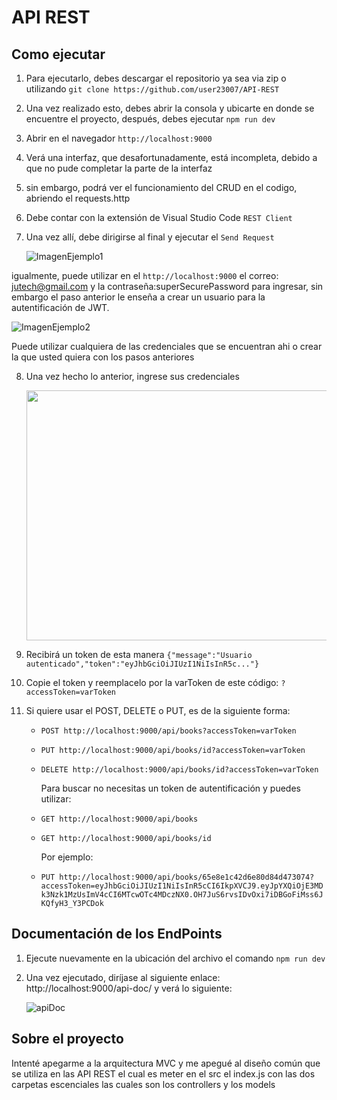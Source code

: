 # API REST
## Como ejecutar

1. Para ejecutarlo, debes descargar el repositorio ya sea via zip o utilizando `git clone https://github.com/user23007/API-REST`
2. Una vez realizado esto, debes abrir la consola y ubicarte en donde se encuentre el proyecto, después, debes ejecutar `npm run dev`
3. Abrir en el navegador `http://localhost:9000`
4. Verá una interfaz, que desafortunadamente, está incompleta, debido a que no pude completar la parte de la interfaz
5. sin embargo, podrá ver el funcionamiento del CRUD en el codigo, abriendo el requests.http
6. Debe contar con la extensión de Visual Studio Code `REST Client`
7. Una vez allí, debe dirigirse al final y ejecutar el `Send Request`

   
   ![ImagenEjemplo1](https://github.com/user23007/API-REST/assets/115121523/09c4cdcb-8d9e-4916-9904-a6d78d12d467)
   

  igualmente, puede utilizar en el `http://localhost:9000` el correo: jutech@gmail.com y la contraseña:superSecurePassword para ingresar, sin embargo
  el paso anterior le enseña a crear un usuario para la autentificación de JWT.

  
   ![ImagenEjemplo2](https://github.com/user23007/API-REST/assets/115121523/10da2dff-7f9c-4ce9-a732-b834fd3e30ac)


   Puede utilizar cualquiera de las credenciales que se encuentran ahi o crear la que usted quiera con los pasos anteriores

8. Una vez hecho lo anterior, ingrese sus credenciales

    <img src="https://github.com/user23007/API-REST/assets/115121523/56f1cb6e-3510-4132-81f4-7ebd59b5df37" width="500" height="400">


9. Recibirá un token de esta manera `{"message":"Usuario autenticado","token":"eyJhbGciOiJIUzI1NiIsInR5c..."}`
10. Copie el token y reemplacelo por la varToken de este código: `?accessToken=varToken`
11. Si quiere usar el POST, DELETE o PUT, es de la siguiente forma:
    - `POST http://localhost:9000/api/books?accessToken=varToken`
    - `PUT http://localhost:9000/api/books/id?accessToken=varToken`
    - `DELETE http://localhost:9000/api/books/id?accessToken=varToken`

      Para buscar no necesitas un token de autentificación y puedes utilizar:
    - `GET http://localhost:9000/api/books`
    - `GET http://localhost:9000/api/books/id`

      Por ejemplo:
    - `PUT http://localhost:9000/api/books/65e8e1c42d6e80d84d473074?accessToken=eyJhbGciOiJIUzI1NiIsInR5cCI6IkpXVCJ9.eyJpYXQiOjE3MDk3Nzk1MzUsImV4cCI6MTcwOTc4MDczNX0.OH7JuS6rvsIDvOxi7iDBGoFiMss6JKQfyH3_Y3PCDok`


## Documentación de los EndPoints
1. Ejecute nuevamente en la ubicación del archivo el comando `npm run dev`
2. Una vez ejecutado, diríjase al siguiente enlace: http://localhost:9000/api-doc/ y verá lo siguiente:

   ![apiDoc](https://github.com/user23007/API-REST/assets/115121523/4b59f394-a7ac-4184-bc58-42c171037e72)

## Sobre el proyecto
Intenté apegarme a la arquitectura MVC y me apegué al diseño común que se utiliza en las API REST el cual es meter en el src el index.js con las dos carpetas escenciales las cuales son los controllers y los models
